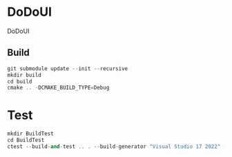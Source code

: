 # DoDoUI
DoDoUI



## Build

```c++
git submodule update --init --recursive
mkdir build
cd build
cmake .. -DCMAKE_BUILD_TYPE=Debug
```



# Test

```c++
mkdir BuildTest
cd BuildTest
ctest --build-and-test .. . --build-generator "Visual Studio 17 2022" --build-options -DENABLE_TEST=1 --test-command ctest -C Debug
```

